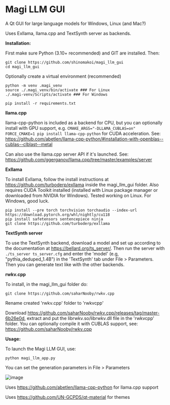 # Magi LLM GUI
A Qt GUI for large language models for Windows, Linux (and Mac?)

Uses Exllama, llama.cpp and TextSynth server as backends.


**Installation:**

First make sure Python (3.10+ recommended) and GIT are installed. Then:
```
git clone https://github.com/shinomakoi/magi_llm_gui
cd magi_llm_gui
```
Optionally create a virtual environment (recommended)

```
python -m venv .magi_venv
source ./.magi_venv/bin/activate ### For Linux
./.magi-venv/Scripts/activate ### For Windows
```
```
pip install -r requirements.txt
```
**llama.cpp**

llama-cpp-python is included as a backend for CPU, but you can optionally install with GPU support, e.g. ```CMAKE_ARGS="-DLLAMA_CUBLAS=on" FORCE_CMAKE=1 pip install llama-cpp-python``` for CUDA acceleration. 
See: 
https://github.com/abetlen/llama-cpp-python/#installation-with-openblas--cublas--clblast--metal

Can also use the llama.cpp server API if it's launched. See: https://github.com/ggerganov/llama.cpp/tree/master/examples/server

**Exllama**

To install Exllama, follow the install instructions at https://github.com/turboderp/exllama inside the magi_llm_gui folder. Also requires CUDA Toolkit installed (installed with Linux package manager or downloaded from NVIDIA for Windows). Tested working on Linux. For Windows, good luck.
```
pip install --pre torch torchvision torchaudio --index-url https://download.pytorch.org/whl/nightly/cu118
pip install safetensors sentencepiece ninja
git clone https://github.com/turboderp/exllama
```
**TextSynth server**

To use the TextSynth backend, download a model and set up according to the documentation at https://bellard.org/ts_server/. Then run the server with ```./ts_server ts_server.cfg``` and enter the 'model' (e.g, "pythia_deduped_1.4B") in the 'TextSynth' tab under File > Parameters. Then you can generate text like with the other backends.

**rwkv.cpp**

To install, in the magi_llm_gui folder do: 

```git clone https://github.com/saharNooby/rwkv.cpp```

Rename created 'rwkv.cpp' folder to 'rwkvcpp'

Download https://github.com/saharNooby/rwkv.cpp/releases/tag/master-6b26e0d, extract and put the librwkv.so/librwkv.dll file in the 'rwkvcpp' folder. You can optionally compile it with CUBLAS support, see: https://github.com/saharNooby/rwkv.cpp

**Usage:**

To launch the Magi LLM GUI, use: 
```
python magi_llm_app.py
```
You can set the generation parameters in File > Parameters

![image](https://github.com/shinomakoi/magi_llm_gui/assets/112139428/1e275b42-f780-402d-ba43-74464fb91b40)

Uses https://github.com/abetlen/llama-cpp-python for llama.cpp support

Uses https://github.com/UN-GCPDS/qt-material for themes

